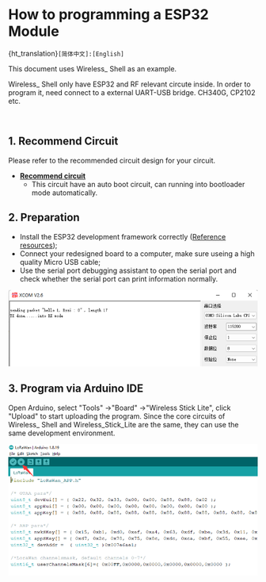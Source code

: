 # How to programming a ESP32 Module
{ht_translation}`[简体中文]:[English]`

This document uses Wireless_ Shell as an example.

Wireless_ Shell only have ESP32 and RF relevant circute inside. In order to program it, need connect to a external UART-USB bridge. CH340G, CP2102 etc.

&nbsp;

## 1. Recommend Circuit

Please refer to the recommended circuit design for your circuit.

- **[Recommend circuit ](https://resource.heltec.cn/download/Wireless_Shell/wireless_shell_reference_hardware_design.pdf)**
  - This circuit have an auto boot circuit, can running into bootloader mode automatically.

## 2. Preparation

- Install the ESP32 development framework correctly ([Reference resources](https://docs.heltec.org/en/node/esp32/quick_start.html));
- Connect your redesigned board to a computer, make sure useing a high quality Micro USB cable;
- Use the serial port debugging assistant to open the serial port and check whether the serial port can print information normally.

![](img/programming_esp32/01.png)



## 3. Program via Arduino IDE

Open Arduino, select "Tools" ->"Board" ->"Wireless Stick Lite", click "Upload" to start uploading the program. Since the core circuits of Wireless_ Shell and Wireless_Stick_Lite are the same, they can use the same development environment.

![](img/programming_esp32/02.png)



